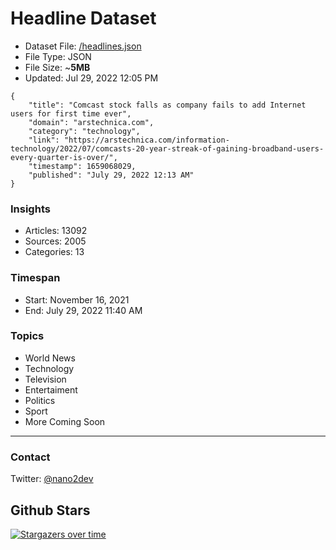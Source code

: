 # Headline Dataset

- Dataset File: [/headlines.json](https://raw.githubusercontent.com/fwd/news/master/headlines.json) 
- File Type: JSON
- File Size: ~**5MB**
- Updated: Jul 29, 2022 12:05 PM

```
{
    "title": "Comcast stock falls as company fails to add Internet users for first time ever",
    "domain": "arstechnica.com",
    "category": "technology",
    "link": "https://arstechnica.com/information-technology/2022/07/comcasts-20-year-streak-of-gaining-broadband-users-every-quarter-is-over/",
    "timestamp": 1659068029,
    "published": "July 29, 2022 12:13 AM"
}
```

### Insights

- Articles: 13092
- Sources: 2005
- Categories: 13

### Timespan

- Start: November 16, 2021
- End: July 29, 2022 11:40 AM

### Topics

- World News
- Technology
- Television
- Entertaiment
- Politics
- Sport
- More Coming Soon

---

### Contact 

Twitter: [@nano2dev](https://twitter.com/nano2dev)

## Github Stars

[![Stargazers over time](https://starchart.cc/fwd/news.svg)](https://starchart.cc/fwd/news)
	